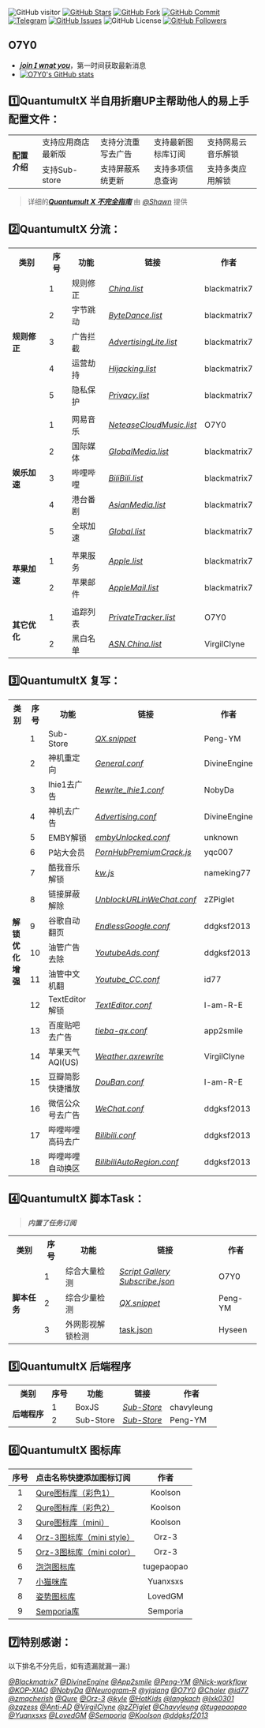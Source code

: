 ![GitHub visitor](https://visitor-badge.glitch.me/badge?page_id=O7Y0.Profiles) 
[![GitHub Stars](https://img.shields.io/github/stars/O7Y0/Profiles)](https://github.com/O7Y0/Profiles/stargazers)
[![GitHub Fork](https://img.shields.io/github/forks/O7Y0/Profiles)](https://github.com/O7Y0/Profiles/network/members)
[![GitHub Commit](https://img.shields.io/github/commit-activity/m/O7Y0/Profiles?label=Commits)](https://github.com/dO7Y0/Profiles/commits/master)
[![Telegram](https://img.shields.io/badge/Telegram-Channel-33A8E3)](https://t.me/REBIRTHOKAY)
[![GitHub Issues](https://img.shields.io/github/issues/O7Y0/Profiles)](https://github.com/O7Y0/Profiles/issues)
![GitHub License](https://img.shields.io/github/license/mashape/apistatus.svg)
[![GitHub Followers](https://img.shields.io/github/followers/O7Y0?label=follow&style=social)](https://github.com/O7Y0)

## O7Y0
*  [***𝘫𝘰𝘪𝘯 𝘐 𝘸𝘯𝘢𝘵 𝘺𝘰𝘶***](https://t.me/KAMaid)，第一时间获取最新消息
*  [![O7Y0's GitHub stats](https://github-readme-stats.vercel.app/api?username=O7Y0&show_icons=true&count_private=true&theme=vue)](https://github.com/O7Y0/Profiles)

## 1️⃣QuantumultX 半自用折磨UP主帮助他人的易上手配置文件：
<table>
<tr>
    <td rowspan="6"><strong>配置介绍</strong></td></tr>
	<tr>
		<td > 支持应用商店最新版 </td>
		<td > 支持分流重写去广告 </td>
		<td > 支持最新图标库订阅 </td>
		<td > 支持网易云音乐解锁 </td>
    </tr>
	<tr>
		<td > 支持Sub-store </td>
		<td > 支持屏蔽系统更新 </td>
		<td > 支持多项信息查询 </td>
		<td > 支持多类应用解锁 </td>
    </tr>
</table>


> 详细的[***Quantumult X 不完全指南***](https://www.notion.so/Quantumult-X-1d32ddc6e61c4892ad2ec5ea47f00917#bb2dce7c01114955bbdbbd222f2a5fcf) 由 [*@Shawn*](https://t.me/QuanX_API) 提供

## 2️⃣QuantumultX 分流：
<table>
    <tr> <th> 类别 </th> <th> 序号 </th> <th> 功能 </th> <th> 链接 </th> <th> 作者 </th> </tr >
    <tr>
    <td rowspan="5"><strong>规则修正</strong></td>
    <td > 1 </td> <td > 规则修正 </td> <td ><a href="https://raw.githubusercontent.com/blackmatrix7/ios_rule_script/master/rule/QuantumultX/China/China.list"><em>China.list</em></a></td><td>blackmatrix7</td>
    </tr>
    <tr>
        <td > 2 </td> <td > 字节跳动 </td> <td ><a href="https://raw.githubusercontent.com/blackmatrix7/ios_rule_script/master/rule/QuantumultX/ByteDance/ByteDance.list"><em>ByteDance.list</em></a></td><td>blackmatrix7</td>
    </tr>	
    <tr>
        <td > 3 </td> <td > 广告拦截 </td> <td ><a href="https://raw.githubusercontent.com/blackmatrix7/ios_rule_script/master/rule/QuantumultX/AdvertisingLite/AdvertisingLite.list"><em>AdvertisingLite.list</em></a></td><td>blackmatrix7</td>
    </tr>
    <tr>
        <td > 4 </td> <td > 运营劫持 </td> <td ><a href="https://raw.githubusercontent.com/blackmatrix7/ios_rule_script/master/rule/QuantumultX/Hijacking/Hijacking.list"><em>Hijacking.list</em></a></td><td>blackmatrix7</td>
    </tr>
    <tr>
        <td > 5 </td> <td > 隐私保护 </td> <td ><a href="https://raw.githubusercontent.com/blackmatrix7/ios_rule_script/master/rule/QuantumultX/Privacy/Privacy.list"><em>Privacy.list</em></a></td><td>blackmatrix7</td>
    </tr>
    <tr>
        <td colspan="5">  </td>
    </tr>
    <tr>
        <td rowspan="5"><strong>娱乐加速</strong></td>
        <td > 1 </td> <td > 网易音乐 </td> <td ><a href="https://raw.githubusercontent.com/O7Y0/Attached/main/UnblockNeteaseMusic/NeteaseCloudMusic.list"><em>NeteaseCloudMusic.list</em></a></td><td>O7Y0</td>
    </tr>
    <tr>
        <td > 2 </td> <td > 国际媒体 </td> <td ><a href="https://raw.githubusercontent.com/blackmatrix7/ios_rule_script/master/rule/QuantumultX/GlobalMedia/GlobalMedia.list"><em>GlobalMedia.list</em></a></td><td>blackmatrix7</td>
    </tr>
    <tr>
        <td > 3 </td> <td > 哔哩哔哩 </td> <td ><a href="https://raw.githubusercontent.com/blackmatrix7/ios_rule_script/master/rule/QuantumultX/BiliBili/BiliBili.list"><em>BiliBili.list</em></a></td><td>blackmatrix7</td>  
    </tr>
    <tr>
        <td > 4 </td> <td > 港台番剧<br><strong> </td> <td ><a href="https://raw.githubusercontent.com/blackmatrix7/ios_rule_script/master/rule/QuantumultX/AsianMedia/AsianMedia.list"><em>AsianMedia.list</em></a></td><td>blackmatrix7</td>
    </tr>
    <tr>
        <td > 5 </td> <td > 全球加速 </td> <td ><a href="https://raw.githubusercontent.com/blackmatrix7/ios_rule_script/master/rule/QuantumultX/Global/Global.list"><em>Global.list</em></a></td><td>blackmatrix7</td>  
    </tr>
    <tr>
        <td colspan="5">  </td>
    </tr>
    <tr>
        <td rowspan="2"><strong>苹果加速</strong></td>
        <td > 1 </td> <td > 苹果服务 </td> <td ><a href="https://raw.githubusercontent.com/blackmatrix7/ios_rule_script/master/rule/QuantumultX/Apple/Apple.list"><em>Apple.list</em></a></td><td>blackmatrix7</td>
    </tr>
    <tr>
        <td > 2 </td> <td > 苹果邮件 </td> <td ><a href="https://raw.githubusercontent.com/blackmatrix7/ios_rule_script/master/rule/QuantumultX/AppleMail/AppleMail.list"><em>AppleMail.list</em></a></td><td>blackmatrix7</td>
    </tr>
    <tr>
        <td colspan="5">  </td>
    </tr>
    <tr>
        <td rowspan="2"><strong>其它优化</strong></td>
        <td > 1 </td> <td > 追踪列表 </td> <td ><a href="https://raw.githubusercontent.com/blackmatrix7/ios_rule_script/master/rule/QuantumultX/PrivateTracker/PrivateTracker.list"><em>PrivateTracker.list</em></a></td><td>O7Y0</td>
    </tr>
    <tr>
        <td > 2 </td> <td > 黑白名单 </td> <td ><a href="https://raw.githubusercontent.com/VirgilClyne/GetSomeFries/main/ruleset/ASN.China.list"><em>ASN.China.list</em></a></td><td>VirgilClyne</td>
    </tr>
</table>

## 3️⃣QuantumultX 复写：
<table>
    <tr> <th> 类别 </th> <th> 序号 </th> <th> 功能 </th> <th> 链接 </th> <th> 作者 </th> </tr >
    <tr>
		<td rowspan="18"><strong>解锁优化增强</strong></td>
		<td > 1 </td> <td > Sub-Store </td> <td ><a href="https://raw.githubusercontent.com/Peng-YM/Sub-Store/master/config/QX.snippet"><em>QX.snippet</em></a></td><td>Peng-YM</td>
    </tr>
	<tr>
		<td > 2 </td> <td > 神机重定向 </td> <td ><a href="https://raw.githubusercontent.com/DivineEngine/Profiles/master/Quantumult/Rewrite/General.conf"><em>General.conf</em></a></td><td>DivineEngine</td>
    </tr>
	<tr>
		<td > 3 </td> <td > lhie1去广告 </td> <td ><a href="https://raw.githubusercontent.com/NobyDa/Script/master/QuantumultX/Rewrite_lhie1.conf"><em>Rewrite_lhie1.conf</em></a></td><td>NobyDa</td>
    </tr>
	<tr>
		<td > 4 </td> <td > 神机去广告 </td> <td ><a href="https://raw.githubusercontent.com/DivineEngine/Profiles/master/Quantumult/Rewrite/Block/Advertising.conf"><em>Advertising.conf</em></a></td><td>DivineEngine</td>
    </tr>
	<tr>
		<td > 5 </td> <td > EMBY解锁 </td> <td ><a href="https://raw.githubusercontent.com/O7Y0/Profiles/master/QuantumultX/Rewrite/embyUnlocked.conf"><em>embyUnlocked.conf</em></a></td><td>unknown</td>
    </tr>
	<tr>
		<td > 6 </td> <td > P站大会员 </td> <td ><a href="https://raw.githubusercontent.com/yqc007/QuantumultX/master/PornHubPremiumCrack.js"><em>PornHubPremiumCrack.js</em></a></td><td>yqc007</td>
    </tr>
	<tr>
		<td > 7 </td> <td > 酷我音乐解锁 </td> <td ><a href="https://raw.githubusercontent.com/nameking77/Qx/main/rewrite/kw.js"><em>kw.js</em></a></td><td>nameking77</td>
    </tr>
	<tr>
		<td > 8 </td> <td > 链接屏蔽解除 </td> <td ><a href="https://raw.githubusercontent.com/zZPiglet/Task/master/UnblockURLinWeChat.conf"><em>UnblockURLinWeChat.conf</em></a></td><td>zZPiglet</td>
    </tr>
	<tr>
		<td > 9 </td> <td > 谷歌自动翻页 </td> <td ><a href="https://raw.githubusercontent.com/ddgksf2013/Cuttlefish/master/Rewrite/Function/EndlessGoogle.conf"><em>EndlessGoogle.conf</em></a></td><td>ddgksf2013</td>
    </tr>
	<tr>
		<td > 10 </td> <td > 油管广告去除 </td> <td ><a href="https://raw.githubusercontent.com/ddgksf2013/Cuttlefish/master/Rewrite/AdBlock/YoutubeAds.conf"><em>YoutubeAds.conf</em></a></td><td>ddgksf2013</td>
    </tr>
	<tr>
		<td > 11 </td> <td > 油管中文机翻 </td> <td ><a href="https://raw.githubusercontent.com/id77/QuantumultX/master/rewrite/Youtube_CC.conf"><em>Youtube_CC.conf</em></a></td><td>id77</td>
    </tr>
	<tr>
		<td > 12 </td> <td > TextEditor解锁 </td> <td ><a href="https://raw.githubusercontent.com/I-am-R-E/QuantumultX/main/TextEditor.conf"><em>TextEditor.conf</em></a></td><td>I-am-R-E</td>
    </tr>
	<tr>
		<td > 13 </td> <td > 百度贴吧去广告 </td> <td ><a href="https://raw.githubusercontent.com/app2smile/rules/master/module/tieba-qx.conf"><em>tieba-qx.conf</em></a></td><td>app2smile</td>
    </tr>
	<tr>
		<td > 14 </td> <td > 苹果天气AQI(US) </td> <td ><a href="https://raw.githubusercontent.com/VirgilClyne/iRingo/main/qxrewrite/Weather.qxrewrite"><em>Weather.qxrewrite</em></a></td><td>VirgilClyne</td>
    </tr>
	<tr>
		<td > 15 </td> <td > 豆瓣简影快捷播放 </td> <td ><a href="https://raw.githubusercontent.com/I-am-R-E/QuantumultX/main/DouBan.conf"><em>DouBan.conf</em></a></td><td>I-am-R-E</td>
    </tr>
    <tr>
		<td > 16 </td> <td > 微信公众号去广告 </td> <td ><a href="https://raw.githubusercontent.com/ddgksf2013/Cuttlefish/master/Rewrite/AdBlock/WeChat.conf"><em>WeChat.conf</em></a></td><td>ddgksf2013</td>
    </tr>
	<tr>
		<td > 17 </td> <td > 哔哩哔哩高码去广 </td> <td ><a href="https://raw.githubusercontent.com/ddgksf2013/Cuttlefish/master/Rewrite/AdBlock/Bilibili.conf"><em>Bilibili.conf</em></a></td><td>ddgksf2013</td>
	</tr>
	<tr>
		<td > 18 </td> <td > 哔哩哔哩自动换区 </td> <td ><a href="https://raw.githubusercontent.com/ddgksf2013/Cuttlefish/master/Rewrite/Function/BilibiliAutoRegion.conf"><em>BilibiliAutoRegion.conf</em></a></td><td>ddgksf2013</td>
	</tr>
</table>

## 4️⃣QuantumultX 脚本Task：
> ***内置了任务订阅***
<table>
    <tr> <th> 类别 </th> <th> 序号 </th> <th> 功能 </th> <th> 链接 </th> <th> 作者 </th> </tr >
    <tr>
        <td rowspan="3"><strong>脚本任务</strong></td>
	<td > 1 </td> <td > 综合大量检测 </td> <td ><a href="https://raw.githubusercontent.com/O7Y0/Profiles/master/QuantumultX/Script%20Gallery%20Subscribe.json"><em>Script Gallery Subscribe.json</em></a></td><td>O7Y0</td>
    </tr>
    <tr>
        <td > 2 </td> <td > 综合少量检测 </td> <td ><a href="https://raw.githubusercontent.com/Peng-YM/QuanX/master/Tasks/task.json"><em>QX.snippet</em></a></td><td>Peng-YM</td>
    </tr>
    <tr>
        <td > 3 </td> <td > 外网影视解锁检测 </td> <td ><a href="https://raw.githubusercontent.com/Hyseen/Scripts/master/QuantumultX/task.json<em>task.json"<em>task.json</em></a></td><td>Hyseen</td>
    </tr>
</table>

## 5️⃣QuantumultX 后端程序

<table>
    <tr> <th> 类别 </th> <th> 序号 </th> <th> 功能 </th> <th> 链接 </th> <th> 作者 </th> </tr >
    <tr>
    <td rowspan="2"><strong>后端程序</strong></td>
        <td > 1 </td> <td > BoxJS </td> <td ><a href="https://raw.githubusercontent.com/chavyleung/scripts/master/chavy.box.js, tag=BoxJS, path=^/, enabled=true"><em>Sub-Store</em></a></td><td>chavyleung</td>
    </tr>
    <tr>
        <td > 2 </td> <td > Sub-Store </td> <td ><a href="https://raw.githubusercontent.com/Peng-YM/Sub-Store/master/backend/sub-store.min.js"><em>Sub-Store</em></a></td><td>Peng-YM</td>
    </tr>
</table>

## 6️⃣QuantumultX 图标库


| 序号 | 点击名称快捷添加图标订阅 | 作者 |
| :----: | :---- | :----: |
| 1  | [Qure图标库（彩色1）](https://quantumult.app/x/open-app/ui?module=gallery&type=icon&action=add&content=%5B%0A%20%20%20%20%22https%3A%2F%2Fgithub.com%2FKoolson%2FQure%2Fraw%2Fmaster%2FOther%2FQureColor-All.json%22%0A%5D) | Koolson |
| 2  | [Qure图标库（彩色2）](https://quantumult.app/x/open-app/ui?module=gallery&type=icon&action=add&content=%5B%0A%20%20%20%20%22https%3A%2F%2Fraw.githubusercontent.com%2FKoolson%2FQure%2Fmaster%2FOther%2FQureColor.json%22%0A%5D) | Koolson | 
| 3  | [Qure图标库（mini）](https://quantumult.app/x/open-app/ui?module=gallery&type=icon&action=add&content=%5B%0A%20%20%20%20%22https%3A%2F%2Fraw.githubusercontent.com%2FKoolson%2FQure%2Fmaster%2FOther%2FQuremini.json%22%0A%5D) |  Koolson |
| 4  | [Orz-3图标库（mini style）](https://quantumult.app/x/open-app/ui?module=gallery&type=icon&action=add&content=%5B%0A%20%20%20%20%22https%3A%2F%2Fgithub.com%2FOrz-3%2Fmini%2Fraw%2Fmaster%2Fmini.json%22%0A%5D) | Orz-3 |
| 5  | [Orz-3图标库（mini color）](https://quantumult.app/x/open-app/ui?module=gallery&type=icon&action=add&content=%5B%0A%20%20%20%20%22https%3A%2F%2Fraw.githubusercontent.com%2FOrz-3%2Fmini%2Fmaster%2FminiColor.json%22%0A%5D) | Orz-3 |
| 6  | [泡泡图标库 ](https://quantumult.app/x/open-app/ui?module=gallery&type=icon&action=add&content=%5B%0A%20%20%20%20%22https%3A%2F%2Fraw.githubusercontent.com%2Ftugepaopao%2FImage-Storage%2Fmaster%2Fother%2FCute.json%22%0A%5D) | tugepaopao |
| 7 | [小猫咪库](https://quantumult.app/x/open-app/ui?module=gallery&type=icon&action=add&content=%5B%0A%20%20%20%20%22https%3A%2F%2Fraw.githubusercontent.com%2FYuanxsxs%2FQtumultX%2Fmaster%2FIcon%2FCatcat.json%22%0A%5D) | Yuanxsxs |
| 8 | [姿势图标库](https://quantumult.app/x/open-app/ui?module=gallery&type=icon&action=add&content=%5B%0A%20%20%20%20%22https%3A%2F%2Fraw.githubusercontent.com%2FLovedGM%2FQuantumult-X-TuBiao%2Fmain%2Fzishi-cs.json%22%0A%5D) | LovedGM | 
| 9 | [Semporia库 ](https://quantumult.app/x/open-app/ui?module=gallery&type=icon&action=add&content=%5B%0A%20%20%20%20%22https%3A%2F%2Fraw.githubusercontent.com%2FSemporia%2FHand-Painted-icon%2Fmaster%2FSemporia.json%22%0A%5D) | Semporia |

## 7️⃣特别感谢：

以下排名不分先后，如有遗漏就漏一漏:)

[*@Blackmatrix7*](https://github.com/blackmatrix7/ios_rule_script) [*@DivineEngine*](https://github.com/DivineEngine) [*@App2smile*](https://github.com/app2smile/rules)  [*@Peng-YM*](https://github.com/Peng-YM) [*@Nick-workflow*](https://github.com/Nick-workflow) [*@KOP-XIAO*](https://github.com/KOP-XIAO) [*@NobyDa*](https://github.com/NobyDa) [*@Neurogram-R*](https://github.com/Neurogram-R) [*@yjqiang*](https://github.com/yjqiang) [*@O7Y0*](https://github.com/O7Y0) [*@Choler*](https://github.com/Choler) [*@id77*](https://github.com/id77) [*@zmqcherish*](https://github.com/zmqcherish) [*@Qure*](https://github.com/Koolson/Qure) [*@Orz-3*](https://github.com/Orz-3) [*@kyle*](https://github.com/Xirou) [*@HotKids*](https://github.com/hotKids) [*@langkach*](https://github.com/langkhach270389) [*@lxk0301*](https://github.com/lxk0301) [*@zqzess*](https://github.com/zqzess/rule_for_quantumultX) [*@Anti-AD*](https://github.com/privacy-protection-tools/anti-AD) [*@VirgilClyne*](https://github.com/VirgilClyne/iRingo#iringo) [*@zZPiglet*](https://github.com/zZPiglet/Task/tree/master) [*@Chavyleung*](https://github.com/chavyleung) [*@tugepaopao*](https://github.com/tugepaopao/Image-Storage) [*@Yuanxsxs*](https://github.com/Yuanxsxs) [*@LovedGM*](https://github.com/LovedGM/Quantumult-X-TuBiao) [*@Semporia*](https://github.com/Semporia) [*@Koolson*](https://github.com/Koolson) [*@ddgksf2013*](https://github.com/ddgksf2013)
